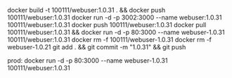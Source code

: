 docker build -t 100111/webuser:1.0.31 . && docker push 100111/webuser:1.0.31
docker run -d -p 3002:3000 --name webuser:1.0.31 100111/webuser:1.0.31
docker push 100111/webuser:1.0.31
docker pull 100111/webuser:1.0.31  && docker run -d -p 80:3000 --name webuser-1.0.31 100111/webuser:1.0.31
docker rm -f 100111/webuser-1.0.31
docker rm -f webuser-1.0.21
git add . && git commit -m "1.0.31" && git push

prod: 
docker run -d -p 80:3000 --name webuser-1.0.31 100111/webuser:1.0.31
